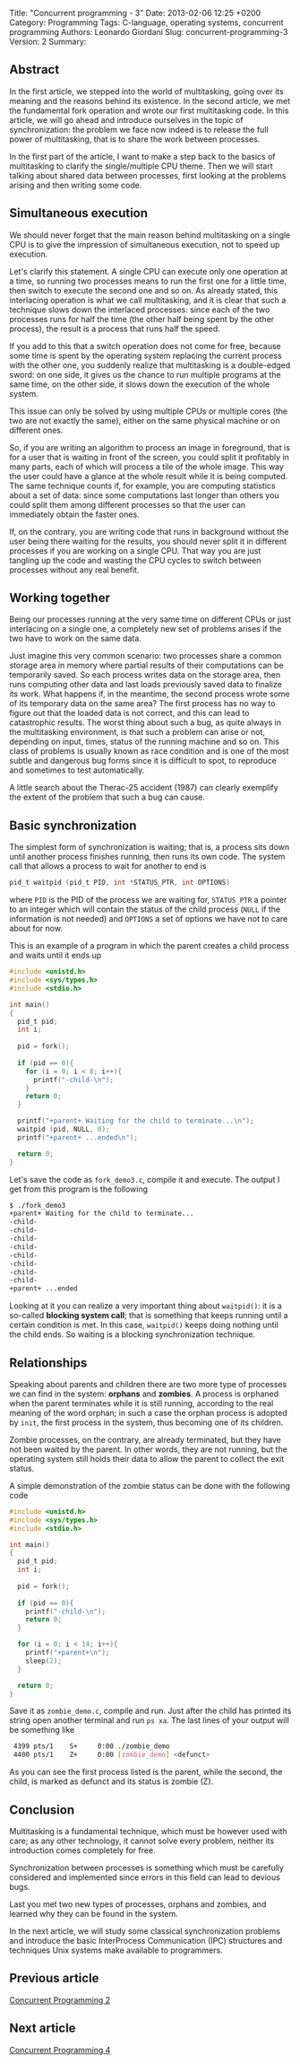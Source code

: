 Title: "Concurrent programming - 3"
Date: 2013-02-06 12:25 +0200
Category: Programming
Tags: C-language, operating systems, concurrent programming
Authors: Leonardo Giordani
Slug: concurrent-programming-3
Version: 2
Summary:

## Abstract

In the first article, we stepped into the world of multitasking, going over its meaning and the reasons behind its existence. In the second article, we met the fundamental fork operation and wrote our first multitasking code. In this article, we will go ahead and introduce ourselves in the topic of synchronization: the problem we face now indeed is to release the full power of multitasking, that is to share the work between processes.

In the first part of the article, I want to make a step back to the basics of multitasking to clarify the single/multiple CPU theme. Then we will start talking about shared data between processes, first looking at the problems arising and then writing some code.

## Simultaneous execution

We should never forget that the main reason behind multitasking on a single CPU is to give the impression of simultaneous execution, not to speed up execution.

Let's clarify this statement. A single CPU can execute only one operation at a time, so running two processes means to run the first one for a little time, then switch to execute the second one and so on. As already stated, this interlacing operation is what we call multitasking, and it is clear that such a technique slows down the interlaced processes: since each of the two processes runs for half the time (the other half being spent by the other process), the result is a process that runs half the speed.

If you add to this that a switch operation does not come for free, because some time is spent by the operating system replacing the current process with the other one, you suddenly realize that multitasking is a double-edged sword: on one side, it gives us the chance to run multiple programs at the same time, on the other side, it slows down the execution of the whole system.

This issue can only be solved by using multiple CPUs or multiple cores (the two are not exactly the same), either on the same physical machine or on different ones.

So, if you are writing an algorithm to process an image in foreground, that is for a user that is waiting in front of the screen, you could split it profitably in many parts, each of which will process a tile of the whole image. This way the user could have a glance at the whole result while it is being computed. The same technique counts if, for example, you are computing statistics about a set of data: since some computations last longer than others you could split them among different processes so that the user can immediately obtain the faster ones.

If, on the contrary, you are writing code that runs in background without the user being there waiting for the results, you should never split it in different processes if you are working on a single CPU. That way you are just tangling up the code and wasting the CPU cycles to switch between processes without any real benefit.

## Working together

Being our processes running at the very same time on different CPUs or just interlacing on a single one, a completely new set of problems arises if the two have to work on the same data.

Just imagine this very common scenario: two processes share a common storage area in memory where partial results of their computations can be temporarily saved. So each process writes data on the storage area, then runs computing other data and last loads previously saved data to finalize its work. What happens if, in the meantime, the second process wrote some of its temporary data  on the same area? The first process has no way to figure out that the loaded data is not correct, and this can lead to catastrophic results. The worst thing about such a bug, as quite always in the multitasking environment, is that such a problem can arise or not, depending on input, times, status of the running machine and so on. This class of problems is usually known as race condition and is one of the most subtle and dangerous bug forms since it is difficult to spot, to reproduce and sometimes to test automatically.

A little search about the Therac-25 accident (1987) can clearly exemplify the extent of the problem that such a bug can cause.

## Basic synchronization

The simplest form of synchronization is waiting; that is, a process sits down until another process finishes running, then runs its own code. The system call that allows a process to wait for another to end is

``` c
pid_t waitpid (pid_t PID, int *STATUS_PTR, int OPTIONS)
```

where `PID` is the PID of the process we are waiting for, `STATUS_PTR` a pointer to an integer which will contain the status of the child process (`NULL` if the information is not needed) and `OPTIONS` a set of options we have not to care about for now.

This is an example of a program in which the parent creates a child process and waits until it ends up

``` c
#include <unistd.h>
#include <sys/types.h>
#include <stdio.h>

int main()
{
  pid_t pid;
  int i;
  
  pid = fork();
  
  if (pid == 0){
    for (i = 0; i < 8; i++){
      printf("-child-\n");
    }
    return 0;
  }

  printf("+parent+ Waiting for the child to terminate...\n"); 
  waitpid (pid, NULL, 0);
  printf("+parent+ ...ended\n");

  return 0;
}
```

Let's save the code as `fork_demo3.c`, compile it and execute. The output I get from this program is the following

``` bash
$ ./fork_demo3
+parent+ Waiting for the child to terminate...
-child-
-child-
-child-
-child-
-child-
-child-
-child-
-child-
+parent+ ...ended
```

Looking at it you can realize a very important thing about `waitpid()`: it is a so-called **blocking system call**; that is something that keeps running until a certain condition is met. In this case, `waitpid()` keeps doing nothing until the child ends. So waiting is a blocking synchronization technique.

## Relationships

Speaking about parents and children there are two more type of processes we can find in the system: **orphans** and **zombies**. A process is orphaned when the parent terminates while it is still running, according to the real meaning of the word orphan; in such a case the orphan process is adopted by `init`, the first process in the system, thus becoming one of its children.

Zombie processes, on the contrary, are already terminated, but they have not been waited by the parent. In other words, they are not running, but the operating system still holds their data to allow the parent to collect the exit status.

A simple demonstration of the zombie status can be done with the following code

``` c
#include <unistd.h>
#include <sys/types.h>
#include <stdio.h>

int main()
{
  pid_t pid;
  int i;
  
  pid = fork();
  
  if (pid == 0){
    printf("-child-\n");
    return 0;
  }

  for (i = 0; i < 14; i++){
    printf("+parent+\n");
    sleep(2);
  }

  return 0;
}
```

Save it as `zombie_demo.c`, compile and run. Just after the child has printed its string open another terminal and run `ps xa`. The last lines of your output will be something like

``` bash
 4399 pts/1    S+     0:00 ./zombie_demo
 4400 pts/1    Z+     0:00 [zombie_demo] <defunct>
```

As you can see the first process listed is the parent, while the second, the child, is marked as defunct and its status is zombie (Z).

## Conclusion

Multitasking is a fundamental technique, which must be however used with care; as any other technology, it cannot solve every problem, neither its introduction comes completely for free.

Synchronization between processes is something which must be carefully considered and implemented since errors in this field can lead to devious bugs.

Last you met two new types of processes, orphans and zombies, and learned why they can be found in the system.

In the next article, we will study some classical synchronization problems and introduce the basic InterProcess Communication (IPC) structures and techniques Unix systems make available to programmers.

## Previous article

[Concurrent Programming 2](/blog/2013/02/04/concurrent-programming-2)

## Next article

[Concurrent Programming 4](/blog/2013/02/13/concurrent-programming-4)
